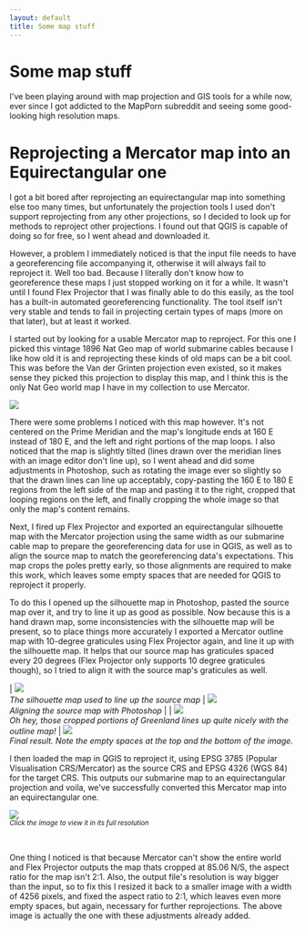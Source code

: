 ```yaml
---
layout: default
title: Some map stuff
---
```

# Some map stuff
I've been playing around with map projection and GIS tools for a while now, ever since I got addicted to the MapPorn subreddit and seeing some good-looking high resolution maps.

# Reprojecting a Mercator map into an Equirectangular one
I got a bit bored after reprojecting an equirectangular map into something else too many times, but unfortunately the projection tools I used don't support reprojecting from any other projections, so I decided to look up for methods to reproject other projections. I found out that QGIS is capable of doing so for free, so I went ahead and downloaded it.

However, a problem I immediately noticed is that the input file needs to have a georeferencing file accompanying it, otherwise it will always fail to reproject it. Well too bad. Because I literally don't know how to georeference these maps I just stopped working on it for a while. It wasn't until I found Flex Projector that I was finally able to do this easily, as the tool has a built-in automated georeferencing functionality. The tool itself isn't very stable and tends to fail in projecting certain types of maps (more on that later), but at least it worked.

I started out by looking for a usable Mercator map to reproject. For this one I picked this vintage 1896 Nat Geo map of world submarine cables because I like how old it is and reprojecting these kinds of old maps can be a bit cool. This was before the Van der Grinten projection even existed, so it makes sense they picked this projection to display this map, and I think this is the only Nat Geo world map I have in my collection to use Mercator.

[![](https://4.bp.blogspot.com/-LQhn_p2_CKo/XKDpSyjVVFI/AAAAAAAAAUg/Vw2A2YTmWDkAzK1XaqkZzfweOd6fsh4xgCLcBGAs/s1280/Submarine%2BCables%2Bof%2Bthe%2BWorld%2B%25281896%2529.jpg)](https://cdn.discordapp.com/attachments/246955903645908993/561955965973430283/Submarine_Cables_of_the_World_1896.jpg)

There were some problems I noticed with this map however. It's not centered on the Prime Meridian and the map's longitude ends at 160 E instead of 180 E, and the left and right portions of the map loops. I also noticed that the map is slightly tilted (lines drawn over the meridian lines with an image editor don't line up), so I went ahead and did some adjustments in Photoshop, such as rotating the image ever so slightly so that the drawn lines can line up acceptably, copy-pasting the 160 E to 180 E regions from the left side of the map and pasting it to the right, cropped that looping regions on the left, and finally cropping the whole image so that only the map's content remains.

Next, I fired up Flex Projector and exported an equirectangular silhouette map with the Mercator projection using the same width as our submarine cable map to prepare the georeferencing data for use in QGIS, as well as to align the source map to match the georeferencing data's expectations. This map crops the poles pretty early, so those alignments are required to make this work, which leaves some empty spaces that are needed for QGIS to reproject it properly.

To do this I opened up the silhouette map in Photoshop, pasted the source map over it, and try to line it up as good as possible. Now because this is a hand drawn map, some inconsistencies with the silhouette map will be present, so to place things more accurately I exported a Mercator outline map with 10-degree graticules using Flex Projector again, and line it up with the silhouette map. It helps that our source map has graticules spaced every 20 degrees (Flex Projector only supports 10 degree graticules though), so I tried to align it with the source map's graticules as well.

| *[![](https://3.bp.blogspot.com/-22qijdl9TZU/XKDrjI26nLI/AAAAAAAAAVE/rkD3leyRhas5_awfqyTOr6PtLzRUkXvKgCLcBGAs/s640/SillouetteMerc.png)](https://3.bp.blogspot.com/-22qijdl9TZU/XKDrjI26nLI/AAAAAAAAAVE/rkD3leyRhas5_awfqyTOr6PtLzRUkXvKgCLcBGAs/s0/SillouetteMerc.png)<br />The silhouette map used to line up the source map* | *[![](https://2.bp.blogspot.com/-9gUwCK7dJZo/XKDquFuehhI/AAAAAAAAAUs/kjOxs2WCZ6UJRSgG8IekRC66k2H4e7I4QCLcBGAs/s640/Sub1896_Sill.png)](https://2.bp.blogspot.com/-9gUwCK7dJZo/XKDquFuehhI/AAAAAAAAAUs/kjOxs2WCZ6UJRSgG8IekRC66k2H4e7I4QCLcBGAs/s0/Sub1896_Sill.png)<br />Aligning the source map with Photoshop* |
| [![](https://3.bp.blogspot.com/-UBMrrpZk2sc/XKDqu2SpcAI/AAAAAAAAAUw/TFzrqtA_TQwiAEdZw65wJ5gPjfhpOqn-QCLcBGAs/s640/Sub1896_Outline.png)](https://3.bp.blogspot.com/-UBMrrpZk2sc/XKDqu2SpcAI/AAAAAAAAAUw/TFzrqtA_TQwiAEdZw65wJ5gPjfhpOqn-QCLcBGAs/s0/Sub1896_Outline.png)<br />*Oh hey, those cropped portions of Greenland lines up quite nicely with the outline map!* | [![](https://4.bp.blogspot.com/-758Xgp-uel0/XKDqvFIgDII/AAAAAAAAAU0/pSOj9ZLz5toSLNp_LKWxxPCHXlbjDkr8ACLcBGAs/s640/Sub1896_Mercator.png)](https://4.bp.blogspot.com/-758Xgp-uel0/XKDqvFIgDII/AAAAAAAAAU0/pSOj9ZLz5toSLNp_LKWxxPCHXlbjDkr8ACLcBGAs/s0/Sub1896_Mercator.png)<br />*Final result. Note the empty spaces at the top and the bottom of the image.*

I then loaded the map in QGIS to reproject it, using EPSG 3785 (Popular Visualisation CRS/Mercator) as the source CRS and EPSG 4326 (WGS 84) for the target CRS. This outputs our submarine map to an equirectangular projection and voila, we've successfully converted this Mercator map into an equirectangular one.

[![](https://2.bp.blogspot.com/-FLBLU1-wo6g/XKD-jEJE6wI/AAAAAAAAAVo/gwqd3hxU8VIAy4uggiJwnFlR-jBHGIcswCLcBGAs/s1280/Sub1896WGS84_NoSilhouette.png)](https://chemistzombie.files.wordpress.com/2019/03/sub1896wgs84_nosilhouette.png)<br />*<small>Click the image to view it in its full resolution</small>*

<br />  

One thing I noticed is that because Mercator can't show the entire world and Flex Projector outputs the map thats cropped at 85.06 N/S, the aspect ratio for the map isn't 2:1. Also, the output file's resolution is way bigger than the input, so to fix this I resized it back to a smaller image with a width of 4256 pixels, and fixed the aspect ratio to 2:1, which leaves even more empty spaces, but again, necessary for further reprojections. The above image is actually the one with these adjustments already added.